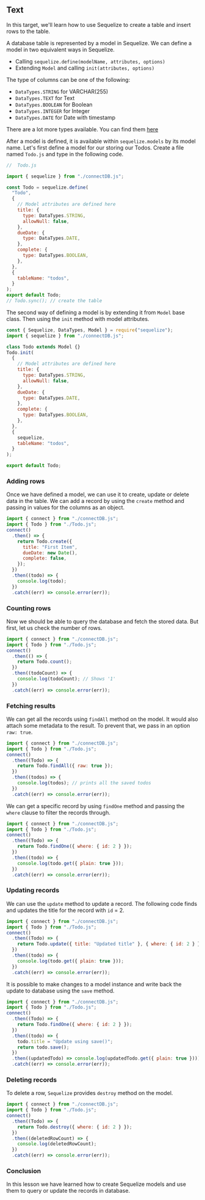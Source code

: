 ## Text

In this target, we'll learn how to use Sequelize to create a table and insert rows to the table.

A database table is represented by a model in Sequelize. We can define a model in two equivalent ways in Sequelize.

- Calling `sequelize.define(modelName, attributes, options)`
- Extending `Model` and calling `init(attributes, options)`

The type of columns can be one of the following:

- `DataTypes.STRING` for VARCHAR(255)
- `DataTypes.TEXT` for Text
- `DataTypes.BOOLEAN` for Boolean
- `DataTypes.INTEGER` for Integer
- `DataTypes.DATE` for Date with timestamp

There are a lot more types available. You can find them [here](https://sequelize.org/docs/v7/other-topics/other-data-types/)

After a model is defined, it is available within `sequelize.models` by its model name. Let's first define a model for our storing our Todos. Create a file named `Todo.js` and type in the following code.

```js
//  Todo.js

import { sequelize } from "./connectDB.js";

const Todo = sequelize.define(
  "Todo",
  {
    // Model attributes are defined here
    title: {
      type: DataTypes.STRING,
      allowNull: false,
    },
    dueDate: {
      type: DataTypes.DATE,
    },
    complete: {
      type: DataTypes.BOOLEAN,
    },
  },
  {
    tableName: "todos",
  }
);
export default Todo;
// Todo.sync(); // create the table
```

The second way of defining a model is by extending it from `Model` base class. Then using the `init` method with model attributes.

```js
const { Sequelize, DataTypes, Model } = require("sequelize");
import { sequelize } from "./connectDB.js";

class Todo extends Model {}
Todo.init(
  {
    // Model attributes are defined here
    title: {
      type: DataTypes.STRING,
      allowNull: false,
    },
    dueDate: {
      type: DataTypes.DATE,
    },
    complete: {
      type: DataTypes.BOOLEAN,
    },
  },
  {
    sequelize,
    tableName: "todos",
  }
);

export default Todo;
```

### Adding rows

Once we have defined a model, we can use it to create, update or delete data in the table. We can add a record by using the `create` method and passing in values for the columns as an object.

```js
import { connect } from "./connectDB.js";
import { Todo } from "./Todo.js";
connect()
  .then() => {
    return Todo.create({
      title: "First Item",
      dueDate: new Date(),
      complete: false,
    });
  })
  .then((todo) => {
    console.log(todo);
  })
  .catch((err) => console.error(err));
```

### Counting rows

Now we should be able to query the database and fetch the stored data. But first, let us check the number of rows.

```js
import { connect } from "./connectDB.js";
import { Todo } from "./Todo.js";
connect()
  .then(() => {
    return Todo.count();
  })
  .then((todoCount) => {
    console.log(todoCount); // Shows '1'
  })
  .catch((err) => console.error(err));
```

### Fetching results

We can get all the records using `findAll` method on the model. It would also attach some metadata to the result. To prevent that, we pass in an option `raw: true`.

```js
import { connect } from "./connectDB.js";
import { Todo } from "./Todo.js";
connect()
  .then((Todo) => {
    return Todo.findAll({ raw: true });
  })
  .then((todos) => {
    console.log(todos); // prints all the saved todos
  })
  .catch((err) => console.error(err));
```

We can get a specific record by using `findOne` method and passing the `where` clause to filter the records through.

```js
import { connect } from "./connectDB.js";
import { Todo } from "./Todo.js";
connect()
  .then((Todo) => {
    return Todo.findOne({ where: { id: 2 } });
  })
  .then((todo) => {
    console.log(todo.get({ plain: true }));
  })
  .catch((err) => console.error(err));
```

### Updating records

We can use the `update` method to update a record. The following code finds and updates the title for the record with `id` = 2.

```js
import { connect } from "./connectDB.js";
import { Todo } from "./Todo.js";
connect()
  .then((Todo) => {
    return Todo.update({ title: "Updated title" }, { where: { id: 2 } });
  })
  .then((todo) => {
    console.log(todo.get({ plain: true }));
  })
  .catch((err) => console.error(err));
```

It is possible to make changes to a model instance and write back the update to database using the `save` method.

```js
import { connect } from "./connectDB.js";
import { Todo } from "./Todo.js";
connect()
  .then((Todo) => {
    return Todo.findOne({ where: { id: 2 } });
  })
  .then((todo) => {
    todo.title = "Update using save()";
    return todo.save();
  })
  .then((updatedTodo) => console.log(updatedTodo.get({ plain: true })))
  .catch((err) => console.error(err));
```

### Deleting records

To delete a row, `Sequelize` provides `destroy` method on the model.

```js
import { connect } from "./connectDB.js";
import { Todo } from "./Todo.js";
connect()
  .then((Todo) => {
    return Todo.destroy({ where: { id: 2 } });
  })
  .then((deletedRowCount) => {
    console.log(deletedRowCount);
  })
  .catch((err) => console.error(err));
```

### Conclusion

In this lesson we have learned how to create Sequelize models and use them to query or update the records in database.
